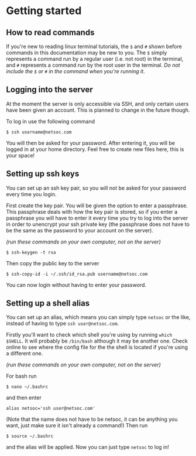 # Getting started
## How to read commands
If you're new to reading linux terminal tutorials, the `$` and `#` shown before commands in this documentation may be new to you.  The `$` simply represents a command run by a regular user (i.e. not root) in the terminal, and `#` represents a command run by the root user in the terminal.  *Do not include the `$` or `#` in the command when you're running it*.

## Logging into the server
At the moment the server is only accessible via SSH, and only certain users have been given an account.  This is planned to change in the future though.

To log in use the following command

```
$ ssh username@netsoc.com
```

You will then be asked for your password.  After entering it, you will be logged in at your home directory. Feel free to create new files here, this is your space!

## Setting up ssh keys
You can set up an ssh key pair, so you will not be asked for your password every time you login.

First create the key pair.  You will be given the option to enter a passphrase. This passphrase deals with how the key pair is stored, so if you enter a passphrase you will have to enter it every time you try to log into the server in order to unencrypt your ssh private key (the passphrase does not have to be the same as the password to your account on the server).

*(run these commands on your own computer, not on the server)*
```
$ ssh-keygen -t rsa
```
Then copy the public key to the server
```
$ ssh-copy-id -i ~/.ssh/id_rsa.pub username@netsoc.com
```

You can now login without having to enter your password.

## Setting up a shell alias
You can set up an alias, which means you can simply type `netsoc` or the like, instead of having to type `ssh user@netsoc.com`.

Firstly you'll want to check which shell you're using by running `which $SHELL`. It will probably be `/bin/bash` although it may be another one.  Check online to see where the config file for the the shell is located if you're using a different one.

*(run these commands on your own computer, not on the server)*

For bash run
```
$ nano ~/.bashrc
```
and then enter
```
alias netsoc='ssh user@netsoc.com'
```
(Note that the name does not have to be netsoc, it can be anything you want, just make sure it isn't already a command!)
Then run
```
$ source ~/.bashrc
```
and the alias will be applied.  Now you can just type `netsoc` to log in!
